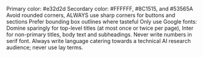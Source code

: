 Primary color: #e32d2d
Secordary color: #FFFFFF, #8C1515, and #53565A
Avoid rounded corners, ALWAYS use sharp corners for buttons and sections
Prefer bounding box outlines where tasteful
Only use Google fonts: Domine sparingly for top-level titles (at most once or twice per page), Inter for non-primary titles, body text and subheadings. Never write numbers in serif font.
Always write language catering towards a technical AI research audience; never use lay terms.
